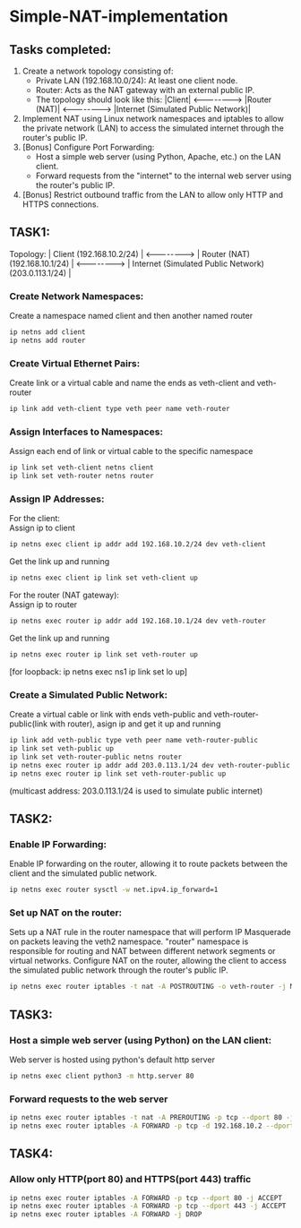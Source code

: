 # Simple-NAT-implementation
## Tasks completed:
1. Create a network topology consisting of:
      - Private LAN (192.168.10.0/24): At least one client node.
      -  Router: Acts as the NAT gateway with an external public IP.
      - The topology should look like this: |Client| <--------> |Router (NAT)| <--------> |Internet (Simulated Public Network)|
2. Implement NAT using Linux network namespaces and iptables to allow the private network (LAN) to access the simulated internet through the router's public IP.
3. [Bonus] Configure Port Forwarding:
      - Host a simple web server (using Python, Apache, etc.) on the LAN client.
      - Forward requests from the "internet" to the internal web server using the router's public IP.
4. [Bonus] Restrict outbound traffic from the LAN to allow only HTTP and HTTPS connections.  <br>
## TASK1:  
Topology: | Client (192.168.10.2/24) | <--------> | Router (NAT) (192.168.10.1/24) | <--------> | Internet (Simulated Public Network) (203.0.113.1/24) |
### Create Network Namespaces:
Create a namespace named client and then another named router
```bash
ip netns add client 
ip netns add router
```
### Create Virtual Ethernet Pairs:                                                                                              
Create link or a virtual cable and name the ends as veth-client and veth-router
```bash
ip link add veth-client type veth peer name veth-router
```
### Assign Interfaces to Namespaces:                                                                                  
Assign each end of link or virtual cable to the specific namespace
```bash
ip link set veth-client netns client                                                                             
ip link set veth-router netns router
```
### Assign IP Addresses:                                                                                                         
For the client:                                                                                                                     
Assign ip to client 
```bash
ip netns exec client ip addr add 192.168.10.2/24 dev veth-client
```                          
Get the link up and running
```bash
ip netns exec client ip link set veth-client up
```                                                            
For the router (NAT gateway):                                                                                           
Assign ip to router
```bash
ip netns exec router ip addr add 192.168.10.1/24 dev veth-router
```                                
Get the link up and running
```bash
ip netns exec router ip link set veth-router up
```
[for loopback: ip netns exec ns1 ip link set lo up]
### Create a Simulated Public Network:
Create a virtual cable or link with ends veth-public and veth-router-public(link with router), asign ip and get it up and running
```bash
ip link add veth-public type veth peer name veth-router-public
ip link set veth-public up
ip link set veth-router-public netns router
ip netns exec router ip addr add 203.0.113.1/24 dev veth-router-public
ip netns exec router ip link set veth-router-public up
```
(multicast address: 203.0.113.1/24 is used to simulate public internet)
## TASK2:
### Enable IP Forwarding: 
Enable IP forwarding on the router, allowing it to route packets between the client and the simulated public network.
```bash
ip netns exec router sysctl -w net.ipv4.ip_forward=1
```
### Set up NAT on the router: 
Sets up a NAT rule in the router namespace that will perform IP Masquerade on packets leaving the veth2 namespace. "router" namespace is responsible for routing and NAT between different network segments or virtual networks.
Configure NAT on the router, allowing the client to access the simulated public network through the router's public IP.
```bash
ip netns exec router iptables -t nat -A POSTROUTING -o veth-router -j MASQUERADE
```
## TASK3:
### Host a simple web server (using Python) on the LAN client: 
Web server is hosted using python's default http server
```bash
ip netns exec client python3 -m http.server 80
```
### Forward requests to the web server
```bash
ip netns exec router iptables -t nat -A PREROUTING -p tcp --dport 80 -j DNAT –to-destination 192.168.10.2:80
ip netns exec router iptables -A FORWARD -p tcp -d 192.168.10.2 --dport 80 -j ACCEPT
```
## TASK4:
### Allow only HTTP(port 80) and HTTPS(port 443) traffic
```bash
ip netns exec router iptables -A FORWARD -p tcp --dport 80 -j ACCEPT
ip netns exec router iptables -A FORWARD -p tcp --dport 443 -j ACCEPT
ip netns exec router iptables -A FORWARD -j DROP
```
